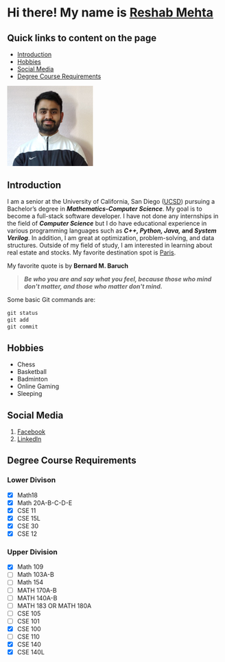 # Hi there! My name is [Reshab Mehta](https://github.com/Reshab18/AboutPage/blob/main/Images/pic.jpg?raw=true)

## Quick links to content on the page
- [Introduction](https://github.com/Reshab18/AboutPage/blob/main/index.md#introduction)
- [Hobbies](https://github.com/Reshab18/AboutPage/blob/main/index.md#hobbies)
- [Social Media](https://github.com/Reshab18/AboutPage/blob/main/index.md#social-media)
- [Degree Course Requirements](https://github.com/Reshab18/AboutPage/blob/main/index.md#degree-course-requirements) 

<img src="Images/pic.jpg" alt="My Pic" width="200"/>

## Introduction 
I am a senior at the University of California, San Diego ([UCSD](https://ucsd.edu/)) pursuing a Bachelor’s degree in ***Mathematics-Computer Science***. 
My goal is to become a full-stack software developer. I have not done any internships in the field of ***Computer Science*** 
but I do have educational experience in various programming languages such as **_C++, Python, Java,_ and _System Verilog_**. 
In addition, I am great at optimization, problem-solving, and data structures. Outside of my field of study, I am 
interested in learning about real estate and stocks. My favorite destination spot is [Paris](Images/Destination.jfif).

My favorite quote is by **Bernard M. Baruch**
> ***Be who you are and say what you feel, because those who mind don't matter, and those who matter don't mind.***

Some basic Git commands are:
```
git status
git add
git commit
```

## Hobbies
- Chess  
- Basketball
- Badminton
- Online Gaming
- Sleeping

## Social Media
1. [Facebook](https://www.facebook.com/rishab.mehta182000/)
2. [LinkedIn](https://www.linkedin.com/in/reshab-mehta-78b9381a3/)

## Degree Course Requirements 
### Lower Divison
- [X] Math18
- [x] Math 20A-B-C-D-E
- [X] CSE 11 
- [X] CSE 15L
- [X] CSE 30
- [X] CSE 12

### Upper Division
- [X] Math 109
- [ ] Math 103A-B
- [ ] Math 154
- [ ] MATH 170A-B
- [ ] MATH 140A-B
- [ ] MATH 183 OR MATH 180A
- [ ] CSE 105 
- [ ] CSE 101
- [X] CSE 100
- [ ] CSE 110
- [X] CSE 140
- [X] CSE 140L
